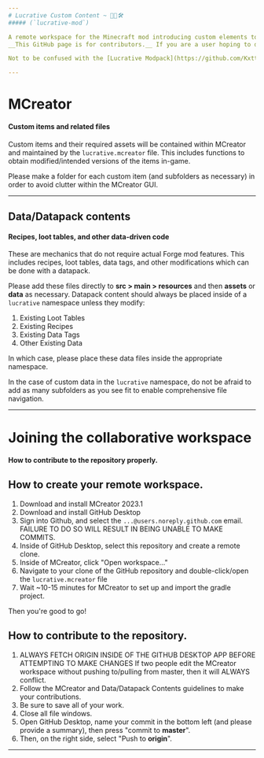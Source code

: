```yaml
---
# Lucrative Custom Content ~ 💎✨🛠️
##### (`lucrative-mod`)

A remote workspace for the Minecraft mod introducing custom elements to its [namesake modpack](https://www.curseforge.com/minecraft/modpacks/lucrative).
__This GitHub page is for contributors.__ If you are a user hoping to download the mod, please see the [CurseForge page](https://www.curseforge.com/minecraft/mc-mods/lucrative).

Not to be confused with the [Lucrative Modpack](https://github.com/KxttyKxt/Lucrative), the Minecraft modpack for which this project is intended to provide core features.

---
```

# MCreator
#### Custom items and related files

Custom items and their required assets will be contained within MCreator and maintained by the `lucrative.mcreator` file.
This includes functions to obtain modified/intended versions of the items in-game.

Please make a folder for each custom item (and subfolders as necessary) in order to avoid clutter within the MCreator GUI.

---
## Data/Datapack contents
#### Recipes, loot tables, and other data-driven code

These are mechanics that do not require actual Forge mod features.
This includes recipes, loot tables, data tags, and other modifications which can be done with a datapack.

Please add these files directly to **src > main > resources** and then **assets** or **data** as necessary.
Datapack content should always be placed inside of a `lucrative` namespace unless they modify:
1. Existing Loot Tables
2. Existing Recipes
3. Existing Data Tags
4. Other Existing Data

In which case, please place these data files inside the appropriate namespace.

In the case of custom data in the `lucrative` namespace, do not be afraid to add as many subfolders as you see fit to enable comprehensive file navigation.

---
# Joining the collaborative workspace
#### How to contribute to the repository properly.

## How to create your remote workspace.
1. Download and install MCreator 2023.1
2. Download and install GitHub Desktop
3. Sign into Github, and select the `...@users.noreply.github.com` email. FAILURE TO DO SO WILL RESULT IN BEING UNABLE TO MAKE COMMITS.
4. Inside of GitHub Desktop, select this repository and create a remote clone.
5. Inside of MCreator, click "Open workspace..."
6. Navigate to your clone of the GitHub repository and double-click/open the `lucrative.mcreator` file
7. Wait ~10-15 minutes for MCreator to set up and import the gradle project.

Then you're good to go!

## How to contribute to the repository.

1. ALWAYS FETCH ORIGIN INSIDE OF THE GITHUB DESKTOP APP BEFORE ATTEMPTING TO MAKE CHANGES
   If two people edit the MCreator workspace without pushing to/pulling from master, then it will ALWAYS conflict.
2. Follow the MCreator and Data/Datapack Contents guidelines to make your contributions.
3. Be sure to save all of your work.
4. Close all file windows.
5. Open GitHub Desktop, name your commit in the bottom left (and please provide a summary), then press "commit to **master**".
6. Then, on the right side, select "Push to **origin**".

---
